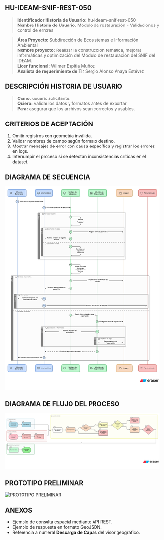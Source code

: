 ## HU-IDEAM-SNIF-REST-050

> **Identificador Historia de Usuario:** hu-ideam-snif-rest-050 \
> **Nombre Historia de Usuario:** Módulo de restauración - Validaciones y control de errores

> **Área Proyecto:** Subdirección de Ecosistemas e Información Ambiental \
> **Nombre proyecto:** Realizar la construcción temática, mejoras informáticas y optimización del Módulo de restauración del SNIF del IDEAM. \
> **Líder funcional:** Wilmer Espitia Muñoz\
> **Analista de requerimiento de TI:** Sergio Alonso Anaya Estévez

## DESCRIPCIÓN HISTORIA DE USUARIO

> **Como:** usuario solicitante. \
> **Quiero:**  validar los datos y formatos antes de exportar \
> **Para:** asegurar que los archivos sean correctos y usables.

## CRITERIOS DE ACEPTACIÓN

   1. Omitir registros con geometría inválida.  
   2. Validar nombres de campo según formato destino.
   3. Mostrar mensajes de error con causa específica y registrar los errores en logs.
   4. Interrumpir el proceso si se detectan inconsistencias críticas en el dataset.

## DIAGRAMA DE SECUENCIA

![IMAGEN DIAGRAMA DE SECUENCIA](assets/secuencia-hu-ideam-snif-rest-050.png)

## DIAGRAMA DE FLUJO DEL PROCESO

![IMAGEN DIAGRAMA DE FLUJO DEL PROCESO](assets/actividades-hu-ideam-snif-rest-050.png)

## PROTOTIPO PRELIMINAR

![PROTOTIPO PRELIMINAR](assets/wireframe-hu-ideam-snif-rest-050.png)

## ANEXOS

- Ejemplo de consulta espacial mediante API REST.
- Ejemplo de respuesta en formato GeoJSON.
- Referencia a numeral **Descarga de Capas** del visor geográfico.

